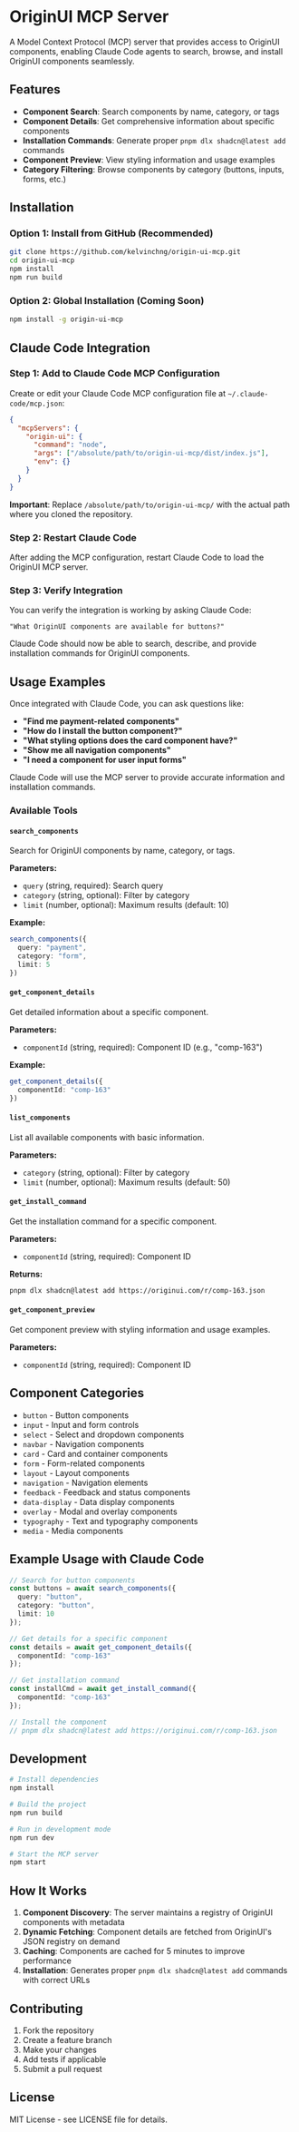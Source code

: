 # OriginUI MCP Server

A Model Context Protocol (MCP) server that provides access to OriginUI components, enabling Claude Code agents to search, browse, and install OriginUI components seamlessly.

## Features

- **Component Search**: Search components by name, category, or tags
- **Component Details**: Get comprehensive information about specific components
- **Installation Commands**: Generate proper `pnpm dlx shadcn@latest add` commands
- **Component Preview**: View styling information and usage examples
- **Category Filtering**: Browse components by category (buttons, inputs, forms, etc.)

## Installation

### Option 1: Install from GitHub (Recommended)

```bash
git clone https://github.com/kelvinchng/origin-ui-mcp.git
cd origin-ui-mcp
npm install
npm run build
```

### Option 2: Global Installation (Coming Soon)

```bash
npm install -g origin-ui-mcp
```

## Claude Code Integration

### Step 1: Add to Claude Code MCP Configuration

Create or edit your Claude Code MCP configuration file at `~/.claude-code/mcp.json`:

```json
{
  "mcpServers": {
    "origin-ui": {
      "command": "node",
      "args": ["/absolute/path/to/origin-ui-mcp/dist/index.js"],
      "env": {}
    }
  }
}
```

**Important**: Replace `/absolute/path/to/origin-ui-mcp/` with the actual path where you cloned the repository.

### Step 2: Restart Claude Code

After adding the MCP configuration, restart Claude Code to load the OriginUI MCP server.

### Step 3: Verify Integration

You can verify the integration is working by asking Claude Code:

```
"What OriginUI components are available for buttons?"
```

Claude Code should now be able to search, describe, and provide installation commands for OriginUI components.

## Usage Examples

Once integrated with Claude Code, you can ask questions like:

- **"Find me payment-related components"**
- **"How do I install the button component?"** 
- **"What styling options does the card component have?"**
- **"Show me all navigation components"**
- **"I need a component for user input forms"**

Claude Code will use the MCP server to provide accurate information and installation commands.

### Available Tools

#### `search_components`
Search for OriginUI components by name, category, or tags.

**Parameters:**
- `query` (string, required): Search query
- `category` (string, optional): Filter by category
- `limit` (number, optional): Maximum results (default: 10)

**Example:**
```typescript
search_components({
  query: "payment",
  category: "form",
  limit: 5
})
```

#### `get_component_details`
Get detailed information about a specific component.

**Parameters:**
- `componentId` (string, required): Component ID (e.g., "comp-163")

**Example:**
```typescript
get_component_details({
  componentId: "comp-163"
})
```

#### `list_components`
List all available components with basic information.

**Parameters:**
- `category` (string, optional): Filter by category
- `limit` (number, optional): Maximum results (default: 50)

#### `get_install_command`
Get the installation command for a specific component.

**Parameters:**
- `componentId` (string, required): Component ID

**Returns:**
```bash
pnpm dlx shadcn@latest add https://originui.com/r/comp-163.json
```

#### `get_component_preview`
Get component preview with styling information and usage examples.

**Parameters:**
- `componentId` (string, required): Component ID

## Component Categories

- `button` - Button components
- `input` - Input and form controls
- `select` - Select and dropdown components
- `navbar` - Navigation components
- `card` - Card and container components
- `form` - Form-related components
- `layout` - Layout components
- `navigation` - Navigation elements
- `feedback` - Feedback and status components
- `data-display` - Data display components
- `overlay` - Modal and overlay components
- `typography` - Text and typography components
- `media` - Media components

## Example Usage with Claude Code

```typescript
// Search for button components
const buttons = await search_components({
  query: "button",
  category: "button",
  limit: 10
});

// Get details for a specific component
const details = await get_component_details({
  componentId: "comp-163"
});

// Get installation command
const installCmd = await get_install_command({
  componentId: "comp-163"
});

// Install the component
// pnpm dlx shadcn@latest add https://originui.com/r/comp-163.json
```

## Development

```bash
# Install dependencies
npm install

# Build the project
npm run build

# Run in development mode
npm run dev

# Start the MCP server
npm start
```

## How It Works

1. **Component Discovery**: The server maintains a registry of OriginUI components with metadata
2. **Dynamic Fetching**: Component details are fetched from OriginUI's JSON registry on demand
3. **Caching**: Components are cached for 5 minutes to improve performance
4. **Installation**: Generates proper `pnpm dlx shadcn@latest add` commands with correct URLs

## Contributing

1. Fork the repository
2. Create a feature branch
3. Make your changes
4. Add tests if applicable
5. Submit a pull request

## License

MIT License - see LICENSE file for details.